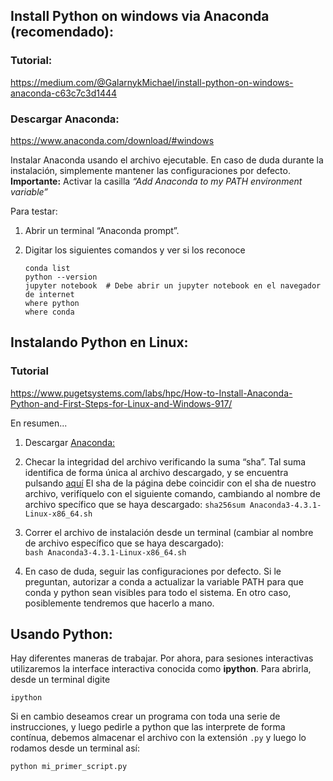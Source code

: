 
## Install Python on windows via Anaconda (recomendado):

### Tutorial:
https://medium.com/@GalarnykMichael/install-python-on-windows-anaconda-c63c7c3d1444

### Descargar Anaconda:
https://www.anaconda.com/download/#windows

Instalar Anaconda usando el archivo ejecutable.
En caso de duda durante la instalación, simplemente mantener las configuraciones por defecto.
**Importante:** Activar la casilla _“Add Anaconda to my PATH environment variable”_

Para testar:
1. Abrir un terminal “Anaconda prompt”.
2. Digitar los siguientes comandos y ver si los reconoce

   ```
   conda list
   python --version
   jupyter notebook  # Debe abrir un jupyter notebook en el navegador de internet
   where python
   where conda
   ```

## Instalando Python en Linux:

### Tutorial
https://www.pugetsystems.com/labs/hpc/How-to-Install-Anaconda-Python-and-First-Steps-for-Linux-and-Windows-917/

En resumen...

1. Descargar [Anaconda:](https://www.anaconda.com/download/#linux)

2. Checar la integridad del archivo verificando la suma
“sha”. Tal suma identifica de forma única al archivo
descargado, y se encuentra pulsando [aquí](https://docs.continuum.io/anaconda/hashes/)
El sha de la página debe coincidir con el sha de nuestro archivo,
verifíquelo con el siguiente comando, cambiando al nombre de archivo
specífico que se haya descargado:
`sha256sum Anaconda3-4.3.1-Linux-x86_64.sh`  

3. Correr el archivo de instalación desde un terminal (cambiar al nombre de archivo
específico que se haya descargado):  
`bash Anaconda3-4.3.1-Linux-x86_64.sh`

4. En caso de duda, seguir las configuraciones por defecto. Si le preguntan,
autorizar a conda a actualizar la variable PATH para que conda y python
sean visibles para todo el sistema. En otro caso, posiblemente tendremos
que hacerlo a mano.

## Usando Python:

Hay diferentes maneras de trabajar. Por ahora, para sesiones interactivas utilizaremos la interface interactiva conocida como **ipython**. Para abrirla, desde un terminal digite

```
ipython
```

Si en cambio deseamos crear un programa con toda una serie de instrucciones, y luego pedirle a python que las interprete de forma contínua, debemos almacenar el archivo con la extensión `.py`  y luego lo rodamos desde un terminal así:

```
python mi_primer_script.py
```




